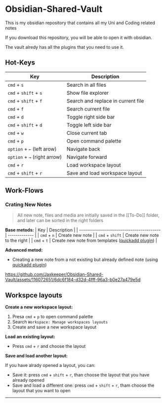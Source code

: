 # Obsidian-Shared-Vault
This is my obsidian repository that contains all my Uni and Coding related notes 

If you download this repository, you will be able to open it with obsidian. 

The vault alredy has all the plugins that you need to use it.



## Hot-Keys
| Key                                       | Description   |
| ----------------------------------------- | ------------- |
| ```cmd``` + ```s``` | Search in all files |
| ```cmd``` + ```shift``` + ```s``` | Show file explorer |
| ```cmd``` + ```shift``` + ```f``` | Search and replace in current file  |
| ```cmd``` + ```f``` |  Search current file |
| ```cmd``` + ```d``` |  Toggle right side bar |
| ```cmd``` + ```shift``` + ```d``` |  Toggle left side bar |
| ```cmd``` + ```w``` |  Close current tab |
| ```cmd``` + ```p``` |  Open command palette |
| ```option``` + ```←``` (left arow)| Navigate back  |
| ```option``` + ```→``` (right arrow)| Navigate forward |
| ```cmd``` + ```r``` | Load workspace layout |
| ```cmd``` + ```shift``` + ```r``` | Save and load workspace layout |



## Work-Flows


### Crating New Notes
> All new note, files and media are initially saved in the [[To-Do]] folder, and later can be sorted in the right folders

**Base metods:**
| Key                                       | Description   |
| ----------------------------------------- | ------------- |
| ```cmd``` + ```n``` | Create new note |
| ```cmd``` + ```shift``` | Create new note to the right |
| ```cmd``` + ```t``` | Create new note from templates ([quickadd plugin](https://github.com/chhoumann/quickadd))  |

**Advanced metod:**
- Creating a new note from a not existing but already defined note (using [quickadd plugin](https://github.com/chhoumann/quickadd))
 
https://github.com/Jaxkeeper/Obsidian-Shared-Vault/assets/116072651/6dc6f184-d32d-4fff-96a3-b0e27a479e5d

## Workspce layouts

**Create a new workspace layout:**
1. Presa ```cmd``` + ```p``` to open command palette
2. Search ```Workspace: Manage workspaces layouts```
3. Create and save a new workspace layout

**Load an existing layout:**
-  Press ```cmd``` + ```r``` and choose the layout

**Save and load another layout:**

If you have alrady opened a layout, you can: 
- Save it: press ```cmd``` + ```shift``` + ```r```, than choose the layout that you have already opened
- Save and load a different one: press ```cmd``` + ```shift``` + ```r```, tham choose the layout that you want to open


---


